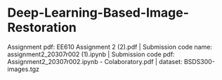 # Deep-Learning-Based-Image-Restoration
Assignment pdf: EE610 Assignment 2 (2).pdf |
Submission code name: assignment2_20307r002 (1).ipynb |
Submission code pdf: Assignment2_20307r002.ipynb - Colaboratory.pdf |
dataset: BSDS300-images.tgz
